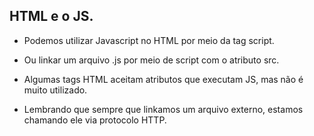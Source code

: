 ## HTML e o JS.

- Podemos utilizar Javascript no HTML por meio da tag script.

- Ou linkar um arquivo .js por meio de script com o atributo src.

- Algumas tags HTML aceitam atributos que executam JS, mas não é muito utilizado.

- Lembrando que sempre que linkamos um arquivo externo, estamos chamando ele via protocolo HTTP.
